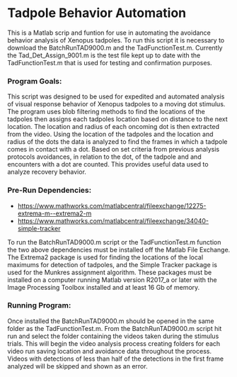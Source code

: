 # Tadpole Behavior Automation
This is a Matlab scrip and funtion for use in automating the avoidance behavior analysis of Xenopus tadpoles. To run this script it is necessary to download the BatchRunTAD9000.m and the TadFunctionTest.m. Currently the Tad_Det_Assign_9001.m is the test file kept up to date with the TadFunctionTest.m that is used for testing and confirmation purposes.

### Program Goals:

This script was designed to be used for expedited and automated analysis of visual response behavior of Xenopus tadpoles to a moving dot stimulus. The program uses blob filtering methods to find the locations of the tadpoles then assigns each tadpoles location based on distance to the next location. The location and radius of each oncoming dot is then extracted from the video. Using the location of the tadpoles and the location and radius of the dots the data is analyzed to find the frames in which a tadpole comes in contact with a dot. Based on set criteria from previous analysis protocols avoidances, in relation to the dot, of the tadpole and and encounters with a dot are counted. This provides useful data used to analyze recovery behavior. 

### Pre-Run Dependencies:

- https://www.mathworks.com/matlabcentral/fileexchange/12275-extrema-m--extrema2-m
- https://www.mathworks.com/matlabcentral/fileexchange/34040-simple-tracker

To run the BatchRunTAD9000.m script or the TadFunctionTest.m function the two above dependencies must be installed off the Matlab File Exchange. The Extrema2 package is used for finding the locations of the local maximums for detection of tadpoles, and the Simple Tracker package is used for the Munkres assignment algorithm. These packages must be installed on a computer running Matlab version R2017_a or later with the Image Processing Toolbox installed and at least 16 Gb of memory.

### Running Program:

Once installed the BatchRunTAD9000.m should be opened in the same folder as the TadFunctionTest.m. From the BatchRunTAD9000.m script hit run and select the folder containing the videos taken during the stimulus trials. This will begin the video analysis process creating folders for each video run saving location and avoidance data throughout the process. Videos with detections of less than half of the detections in the first frame analyzed will be skipped and shown as an error. 

